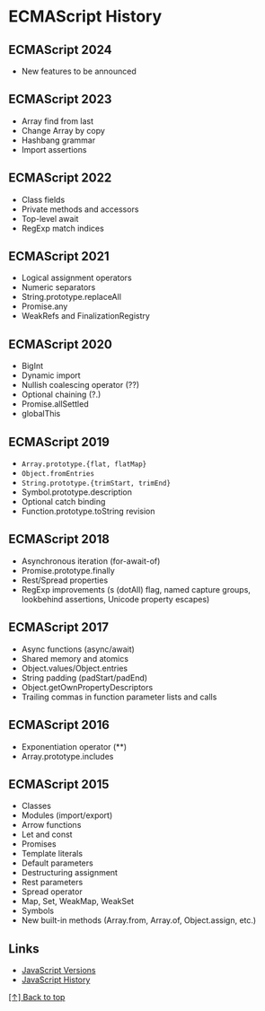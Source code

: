# ECMAScript History

## ECMAScript 2024
- New features to be announced

## ECMAScript 2023
- Array find from last
- Change Array by copy
- Hashbang grammar
- Import assertions

## ECMAScript 2022
- Class fields
- Private methods and accessors
- Top-level await
- RegExp match indices

## ECMAScript 2021
- Logical assignment operators
- Numeric separators
- String.prototype.replaceAll
- Promise.any
- WeakRefs and FinalizationRegistry

## ECMAScript 2020
- BigInt
- Dynamic import
- Nullish coalescing operator (??)
- Optional chaining (?.)
- Promise.allSettled
- globalThis

## ECMAScript 2019
- `Array.prototype.{flat, flatMap}`
- `Object.fromEntries`
- `String.prototype.{trimStart, trimEnd}`
- Symbol.prototype.description
- Optional catch binding
- Function.prototype.toString revision

## ECMAScript 2018
- Asynchronous iteration (for-await-of)
- Promise.prototype.finally
- Rest/Spread properties
- RegExp improvements (s (dotAll) flag, named capture groups, lookbehind assertions, Unicode property escapes)

## ECMAScript 2017
- Async functions (async/await)
- Shared memory and atomics
- Object.values/Object.entries
- String padding (padStart/padEnd)
- Object.getOwnPropertyDescriptors
- Trailing commas in function parameter lists and calls

## ECMAScript 2016
- Exponentiation operator (**)
- Array.prototype.includes

## ECMAScript 2015
- Classes
- Modules (import/export)
- Arrow functions
- Let and const
- Promises
- Template literals
- Default parameters
- Destructuring assignment
- Rest parameters
- Spread operator
- Map, Set, WeakMap, WeakSet
- Symbols
- New built-in methods (Array.from, Array.of, Object.assign, etc.)


## Links

- [JavaScript Versions](https://www.w3schools.com/js/js_versions.asp)
- [JavaScript History](https://www.w3schools.com/js/js_history.asp)

[[↑] Back to top](#top)